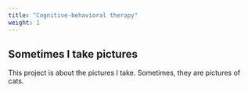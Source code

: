 ```yaml
---
title: "Cognitive-behavioral therapy"
weight: 1
---
```


## Sometimes I take pictures

This project is about the pictures I take. Sometimes, they are pictures of cats.
